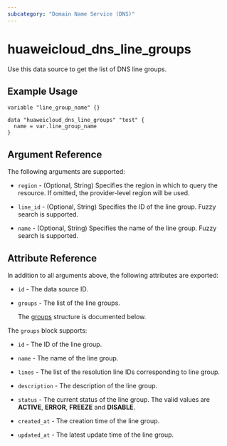 ```yaml
---
subcategory: "Domain Name Service (DNS)"
---
```


# huaweicloud_dns_line_groups

Use this data source to get the list of DNS line groups.

## Example Usage

```hcl
variable "line_group_name" {}

data "huaweicloud_dns_line_groups" "test" {
  name = var.line_group_name
}
```

## Argument Reference

The following arguments are supported:

* `region` - (Optional, String) Specifies the region in which to query the resource.
  If omitted, the provider-level region will be used.

* `line_id` - (Optional, String) Specifies the ID of the line group. Fuzzy search is supported.

* `name` - (Optional, String) Specifies the name of the line group. Fuzzy search is supported.

## Attribute Reference

In addition to all arguments above, the following attributes are exported:

* `id` - The data source ID.

* `groups` - The list of the line groups.

  The [groups](#groups_struct) structure is documented below.

<a name="groups_struct"></a>
The `groups` block supports:

* `id` - The ID of the line group.

* `name` - The name of the line group.

* `lines` - The list of the resolution line IDs corresponding to line group.

* `description` - The description of the line group.

* `status` - The current status of the line group.
  The valid values are **ACTIVE**, **ERROR**, **FREEZE** and **DISABLE**.

* `created_at` - The creation time of the line group.

* `updated_at` - The latest update time of the line group.
